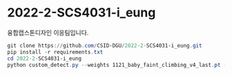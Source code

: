 # 2022-2-SCS4031-i_eung
융합캡스톤디자인 이응팀입니다.


```powershell
git clone https://github.com/CSID-DGU/2022-2-SCS4031-i_eung.git
pip install -r requirements.txt
cd 2022-2-SCS4031-i_eung
python custom_detect.py --weights 1121_baby_faint_climbing_v4_last.pt --conf 0.3 --source 0
```
